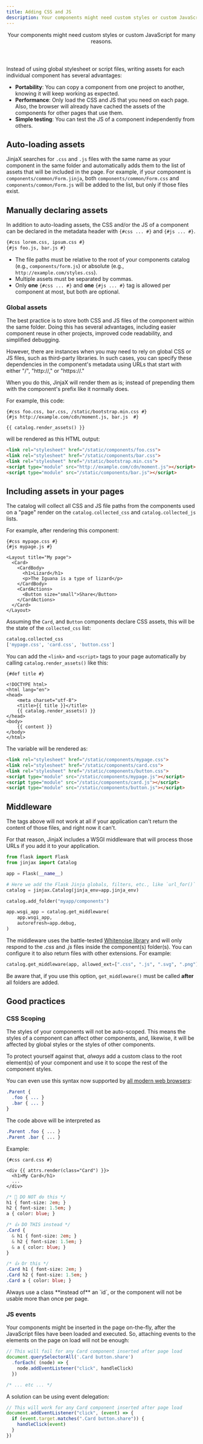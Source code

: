 ```yaml
---
title: Adding CSS and JS
description: Your components might need custom styles or custom JavaScript for many reasons.
---
```


<Header title="Adding CSS and JS">
Your components might need custom styles or custom JavaScript for many reasons.
</Header>

Instead of using global stylesheet or script files, writing assets for each individual
component has several advantages:

- **Portability**: You can copy a component from one project to another, knowing it will keep working as expected.
- **Performance**: Only load the CSS and JS that you need on each page. Also, the browser will already have cached the assets of the components for other pages that use them.
- **Simple testing**: You can test the JS of a component independently from others.


## Auto-loading assets

JinjaX searches for `.css` and `.js` files with the same name as your component in the same folder and automatically adds them to the list of assets that will be included in the page. For example, if your component is `components/common/Form.jinja`, both `components/common/Form.css` and `components/common/Form.js` will be added to the list, but only if those files exist.


## Manually declaring assets

In addition to auto-loading assets, the CSS and/or the JS of a component can be declared in the metadata header with `{#css ... #}` and `{#js ... #}`.

```html
{#css lorem.css, ipsum.css #}
{#js foo.js, bar.js #}
```

- The file paths must be relative to the root of your components catalog (e.g., `components/form.js`) or absolute (e.g., `http://example.com/styles.css`).
- Multiple assets must be separated by commas.
- Only **one** `{#css ... #}` and **one** `{#js ... #}` tag is allowed per component at most,
  but both are optional.


### Global assets

The best practice is to store both CSS and JS files of the component within the same folder.
Doing this has several advantages, including easier component reuse in other
projects, improved code readability, and simplified debugging.

However, there are instances when you may need to rely on global CSS or JS files,
such as third-party libraries. In such cases, you can specify these dependencies
in the component's metadata using URLs that start with either
"/", "http://," or "https://."

When you do this, JinjaX will render them as is; instead of prepending them
with the component's prefix like it normally does.

For example, this code:

```html+jinja
{#css foo.css, bar.css, /static/bootstrap.min.css #}
{#js http://example.com/cdn/moment.js, bar.js  #}

{{ catalog.render_assets() }}
```

will be rendered as this HTML output:

```html
<link rel="stylesheet" href="/static/components/foo.css">
<link rel="stylesheet" href="/static/components/bar.css">
<link rel="stylesheet" href="/static/bootstrap.min.css">
<script type="module" src="http://example.com/cdn/moment.js"></script>
<script type="module" src="/static/components/bar.js"></script>
```


## Including assets in your pages

The catalog will collect all CSS and JS file paths from the components used on a "page" render on the `catalog.collected_css` and `catalog.collected_js` lists.

For example, after rendering this component:

```html+jinja title="components/MyPage.jinja"
{#css mypage.css #}
{#js mypage.js #}

<Layout title="My page">
  <Card>
    <CardBody>
      <h1>Lizard</h1>
      <p>The Iguana is a type of lizard</p>
    </CardBody>
    <CardActions>
      <Button size="small">Share</Button>
    </CardActions>
  </Card>
</Layout>
```

Assuming the `Card`, and `Button` components declare CSS assets, this will be the state of the `collected_css` list:

```py
catalog.collected_css
['mypage.css', 'card.css', 'button.css']
```

You can add the `<link>` and `<script>` tags to your page automatically by calling `catalog.render_assets()` like this:

```html+jinja title="components/Layout.jinja" hl_lines="8"
{#def title #}

<!DOCTYPE html>
<html lang="en">
<head>
	<meta charset="utf-8">
	<title>{{ title }}</title>
	{{ catalog.render_assets() }}
</head>
<body>
	{{ content }}
</body>
</html>
```

The variable will be rendered as:

```html
<link rel="stylesheet" href="/static/components/mypage.css">
<link rel="stylesheet" href="/static/components/card.css">
<link rel="stylesheet" href="/static/components/button.css">
<script type="module" src="/static/components/mypage.js"></script>
<script type="module" src="/static/components/card.js"></script>
<script type="module" src="/static/components/button.js"></script>
```

## Middleware

The tags above will not work at all if your application can't return the content of those files, and right now it can't.

For that reason, JinjaX includes a WSGI middleware that will process those URLs if you add it to your application.

```py
from flask import Flask
from jinjax import Catalog

app = Flask(__name__)

# Here we add the Flask Jinja globals, filters, etc., like `url_for()`
catalog = jinjax.Catalog(jinja_env=app.jinja_env)

catalog.add_folder("myapp/components")

app.wsgi_app = catalog.get_middleware(
    app.wsgi_app,
    autorefresh=app.debug,
)
```

The middleware uses the battle-tested [Whitenoise library](http://whitenoise.evans.io/) and will only respond to the *.css* and *.js* files inside the component(s) folder(s). You can configure it to also return files with other extensions. For example:

```python
catalog.get_middleware(app, allowed_ext=[".css", ".js", ".svg", ".png"])
```

Be aware that, if you use this option, `get_middleware()` must be called **after** all folders are added.


## Good practices

### CSS Scoping

The styles of your components will not be auto-scoped. This means the styles of a component can affect other components, and, likewise, it will be affected by global styles or the styles of other components.

To protect yourself against that, *always* add a custom class to the root element(s) of your component and use it to scope the rest of the component styles.

You can even use this syntax now supported by [all modern web browsers](https://caniuse.com/css-nesting):

```sass
.Parent {
  .foo { ... }
  .bar { ... }
}
```

The code above will be interpreted as

```css
.Parent .foo { ... }
.Parent .bar { ... }
```

Example:

```html+jinja title="components/Card.jinja"
{#css card.css #}

<div {{ attrs.render(class="Card") }}>
  <h1>My Card</h1>
  ...
</div>
```

```sass title="components/card.css"
/* 🚫 DO NOT do this */
h1 { font-size: 2em; }
h2 { font-size: 1.5em; }
a { color: blue; }

/* 👍 DO THIS instead */
.Card {
  & h1 { font-size: 2em; }
  & h2 { font-size: 1.5em; }
  & a { color: blue; }
}

/* 👍 Or this */
.Card h1 { font-size: 2em; }
.Card h2 { font-size: 1.5em; }
.Card a { color: blue; }
```

<Callout type="warning">
Always use a class **instead of** an `id`, or the component will not be usable more than once per page.
</Callout>


### JS events

Your components might be inserted in the page on-the-fly, after the JavaScript files have been loaded and executed. So, attaching events to the elements on the page on load will not be enough:

```js title="components/card.js"
// This will fail for any Card component inserted after page load
document.querySelectorAll('.Card button.share')
  .forEach( (node) => {
    node.addEventListener("click", handleClick)
  })

/* ... etc ... */
```

A solution can be using event delegation:

```js title="components/card.js"
// This will work for any Card component inserted after page load
document.addEventListener("click", (event) => {
  if (event.target.matches(".Card button.share")) {
    handleClick(event)
  }
})
```
